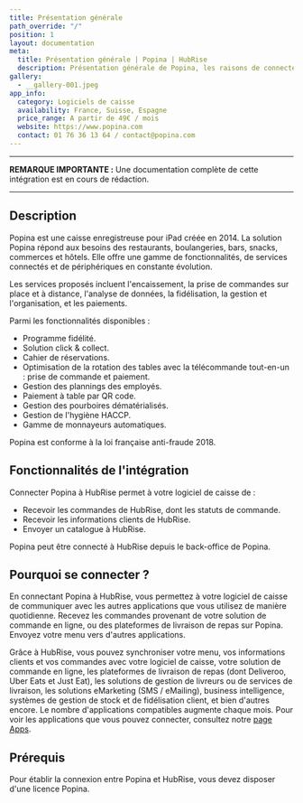 ```yaml
---
title: Présentation générale
path_override: "/"
position: 1
layout: documentation
meta:
  title: Présentation générale | Popina | HubRise
  description: Présentation générale de Popina, les raisons de connecter Popina à HubRise et les fonctionnalités de l'intégration avec HubRise.
gallery:
  - __gallery-001.jpeg
app_info:
  category: Logiciels de caisse
  availability: France, Suisse, Espagne
  price_range: A partir de 49€ / mois
  website: https://www.popina.com
  contact: 01 76 36 13 64 / contact@popina.com
---
```


---

**REMARQUE IMPORTANTE :** Une documentation complète de cette intégration est en cours de rédaction.

---

## Description

Popina est une caisse enregistreuse pour iPad créée en 2014. La solution Popina répond aux besoins des restaurants, boulangeries, bars, snacks, commerces et hôtels. Elle offre une gamme de fonctionnalités, de services connectés et de périphériques en constante évolution.

Les services proposés incluent l'encaissement, la prise de commandes sur place et à distance, l'analyse de données, la fidélisation, la gestion et l'organisation, et les paiements.

Parmi les fonctionnalités disponibles :

- Programme fidélité.
- Solution click & collect.
- Cahier de réservations.
- Optimisation de la rotation des tables avec la télécommande tout-en-un : prise de commande et paiement.
- Gestion des plannings des employés.
- Paiement à table par QR code.
- Gestion des pourboires dématérialisés.
- Gestion de l'hygiène HACCP.
- Gamme de monnayeurs automatiques.

Popina est conforme à la loi française anti-fraude 2018.

## Fonctionnalités de l'intégration

Connecter Popina à HubRise permet à votre logiciel de caisse de :

- Recevoir les commandes de HubRise, dont les statuts de commande.
- Recevoir les informations clients de HubRise.
- Envoyer un catalogue à HubRise.

Popina peut être connecté à HubRise depuis le back-office de Popina.

## Pourquoi se connecter ?

En connectant Popina à HubRise, vous permettez à votre logiciel de caisse de communiquer avec les autres applications que vous utilisez de manière quotidienne. Recevez les commandes provenant de votre solution de commande en ligne, ou des plateformes de livraison de repas sur Popina. Envoyez votre menu vers d'autres applications.

Grâce à HubRise, vous pouvez synchroniser votre menu, vos informations clients et vos commandes avec votre logiciel de caisse, votre solution de commande en ligne, les plateformes de livraison de repas (dont Deliveroo, Uber Eats et Just Eat), les solutions de gestion de livreurs ou de services de livraison, les solutions eMarketing (SMS / eMailing), business intelligence, systèmes de gestion de stock et de fidélisation client, et bien d'autres encore. Le nombre d'applications compatibles augmente chaque mois. Pour voir les applications que vous pouvez connecter, consultez notre [page Apps](/apps).

## Prérequis

Pour établir la connexion entre Popina et HubRise, vous devez disposer d'une licence Popina.

